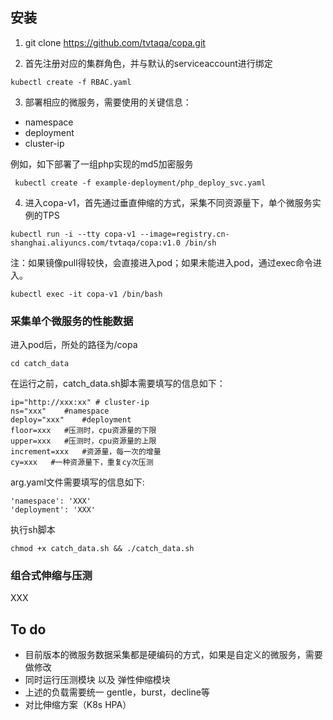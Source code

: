 ## 安装

1.	git clone https://github.com/tvtaqa/copa.git

2.	首先注册对应的集群角色，并与默认的serviceaccount进行绑定
```
kubectl create -f RBAC.yaml
```

3.	部署相应的微服务，需要使用的关键信息：
* namespace
* deployment
* cluster-ip

例如，如下部署了一组php实现的md5加密服务
```
 kubectl create -f example-deployment/php_deploy_svc.yaml
```

4.	进入copa-v1，首先通过垂直伸缩的方式，采集不同资源量下，单个微服务实例的TPS
```
kubectl run -i --tty copa-v1 --image=registry.cn-shanghai.aliyuncs.com/tvtaqa/copa:v1.0 /bin/sh
```
注：如果镜像pull得较快，会直接进入pod；如果未能进入pod，通过exec命令进入。
```
kubectl exec -it copa-v1 /bin/bash
```

### 采集单个微服务的性能数据
进入pod后，所处的路径为/copa

```
cd catch_data
```

在运行之前，catch_data.sh脚本需要填写的信息如下：
```
ip="http://xxx:xx" # cluster-ip
ns="xxx"	#namespace
deploy="xxx"    #deployment
floor=xxx	#压测时，cpu资源量的下限
upper=xxx	#压测时，cpu资源量的上限
increment=xxx   #资源量，每一次的增量
cy=xxx   #一种资源量下，重复cy次压测
```

arg.yaml文件需要填写的信息如下:
```
'namespace': 'XXX'
'deployment': 'XXX'
```


执行sh脚本
```
chmod +x catch_data.sh && ./catch_data.sh
```

### 组合式伸缩与压测

XXX


## To do
* 目前版本的微服务数据采集都是硬编码的方式，如果是自定义的微服务，需要做修改
* 同时运行压测模块 以及 弹性伸缩模块
* 上述的负载需要统一 gentle，burst，decline等
* 对比伸缩方案（K8s HPA）











